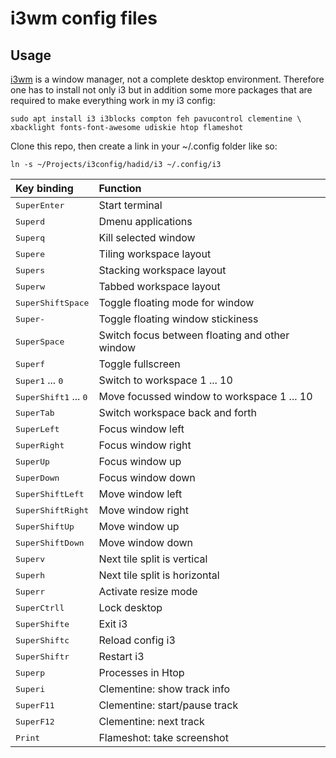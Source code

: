 # i3wm config files

## Usage

[i3wm](https://i3wm.org/) is a window manager, not a complete desktop
environment. Therefore one has to install not only i3 but in addition
some more packages that are required to make everything work in my i3
config:

```
sudo apt install i3 i3blocks compton feh pavucontrol clementine \
xbacklight fonts-font-awesome udiskie htop flameshot
```

Clone this repo, then create a link in your ~/.config folder like so:

```
ln -s ~/Projects/i3config/hadid/i3 ~/.config/i3
```



Key binding | Function
:--- | :---
<kbd>Super</kbd><kbd>Enter</kbd>                                | Start terminal
<kbd>Super</kbd><kbd>d</kbd>                                    | Dmenu applications
<kbd>Super</kbd><kbd>q</kbd>                                    | Kill selected window
<kbd>Super</kbd><kbd>e</kbd>                                    | Tiling workspace layout
<kbd>Super</kbd><kbd>s</kbd>                                    | Stacking workspace layout
<kbd>Super</kbd><kbd>w</kbd>                                    | Tabbed workspace layout
<kbd>Super</kbd><kbd>Shift</kbd><kbd>Space</kbd>                | Toggle floating mode for window
<kbd>Super</kbd><kbd>-</kbd>                                    | Toggle floating window stickiness
<kbd>Super</kbd><kbd>Space</kbd>                                | Switch focus between floating and other window
<kbd>Super</kbd><kbd>f</kbd>                                    | Toggle fullscreen
<kbd>Super</kbd><kbd>1</kbd> ... <kbd>0</kbd>                   | Switch to workspace 1 ... 10
<kbd>Super</kbd><kbd>Shift</kbd><kbd>1</kbd> ... <kbd>0</kbd>   | Move focussed window to workspace 1 ... 10
<kbd>Super</kbd><kbd>Tab</kbd>                                  | Switch workspace back and forth
<kbd>Super</kbd><kbd>Left</kbd>                                 | Focus window left
<kbd>Super</kbd><kbd>Right</kbd>                                | Focus window right
<kbd>Super</kbd><kbd>Up</kbd>                                   | Focus window up
<kbd>Super</kbd><kbd>Down</kbd>                                 | Focus window down
<kbd>Super</kbd><kbd>Shift</kbd><kbd>Left</kbd>                 | Move window left
<kbd>Super</kbd><kbd>Shift</kbd><kbd>Right</kbd>                | Move window right
<kbd>Super</kbd><kbd>Shift</kbd><kbd>Up</kbd>                   | Move window up
<kbd>Super</kbd><kbd>Shift</kbd><kbd>Down</kbd>                 | Move window down
<kbd>Super</kbd><kbd>v</kbd>                                    | Next tile split is vertical
<kbd>Super</kbd><kbd>h</kbd>                                    | Next tile split is horizontal
<kbd>Super</kbd><kbd>r</kbd>                                    | Activate resize mode
<kbd>Super</kbd><kbd>Ctrl</kbd><kbd>l</kbd>                     | Lock desktop
<kbd>Super</kbd><kbd>Shift</kbd><kbd>e</kbd>                    | Exit i3
<kbd>Super</kbd><kbd>Shift</kbd><kbd>c</kbd>                    | Reload config i3
<kbd>Super</kbd><kbd>Shift</kbd><kbd>r</kbd>                    | Restart i3
<kbd>Super</kbd><kbd>p</kbd>                                    | Processes in Htop
<kbd>Super</kbd><kbd>i</kbd>                                    | Clementine: show track info
<kbd>Super</kbd><kbd>F11</kbd>                                  | Clementine: start/pause track
<kbd>Super</kbd><kbd>F12</kbd>                                  | Clementine: next track
<kbd>Print</kbd>                                                | Flameshot: take screenshot
